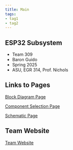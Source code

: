 ```yaml
---
title: Main
tags:
- tag1
- tag2
---
```


## ESP32 Subsystem

- Team 309
- Baron Guido
- Spring 2025
- ASU, EGR 314, Prof. Nichols

## Links to Pages

[Block Diagram Page](Block-Diagram.md)

[Component Selection Page](Component-Selection.md)

[Schematic Page](Schematic.md)

## Team Website

[Team Website](https://ibmyers2.github.io/EGR314_Team309_IBM/)
